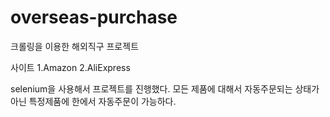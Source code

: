# overseas-purchase
크롤링을 이용한 해외직구 프로젝트

사이트
1.Amazon
2.AliExpress

selenium을 사용해서 프로젝트를 진행했다. 모든 제품에 대해서 자동주문되는 상태가 아닌 특정제품에 한에서 자동주문이 가능하다.

